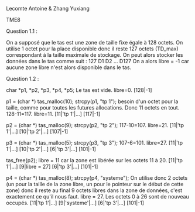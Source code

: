 Lecomte Antoine & Zhang Yuxiang

TME8


Question 1.1 :

On a supposé que le tas est une zone de taille fixe égale à 128 octets.
On utilise 1 octet pour la place disponible donc il reste 127 octets (TD_max) correspondant à la taille maximale de stockage. On peut alors stocker les données dans le tas comme suit : 127 D1 D2 ... D127
On a alors libre = -1 car aucune zone libre n'est alors disponible dans le tas.


Question 1.2 :

char *p1, *p2, *p3, *p4, *p5;
Le tas est vide. libre=0. 
[128|-1]

p1 = (char *) tas_malloc(10); strcpy(p1, "tp 1");
besoin d'un octet pour la taille, comme pour toutes les futures allocations.
Donc 11 octets en tout.
128-11=117. libre=11.
[11|'tp 1'|...] [117|-1]

p2 = (char *) tas_malloc(9); strcpy(p2, "tp 2");
117-10=107. libre=21.
[11|'tp 1'|...] [10|'tp 2'|...] [107|-1]

p3 = (char *) tas_malloc(5); strcpy(p3, "tp 3");
107-6=101. libre=27.
[11|'tp 1'|...]  [10|'tp 2'|...]  [6|'tp 3'|...]  [101|-1]

tas_free(p2);
libre = 11 car la zone est libérée sur les octets 11 à 20.
[11|'tp 1'|...]  [9|libre = 27]  [6|'tp 3'|...]  [101|-1] 

p4 = (char *) tas_malloc(8); strcpy(p4, "systeme");
On utilise donc 2 octets (un pour la taille de la zone libre, un pour le pointeur sur le début de cette zone) donc il reste au final 9 octets libres dans la zone de données, c'est exactement ce qu'il nous faut.
libre = 27. Les octets 0 à 26 sont de nouveau occupés.
[11|'tp 1'|...]  [9|'systeme'|...]  [6|'tp 3'|...]  [101|-1]